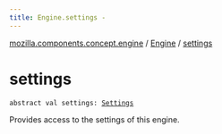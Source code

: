 ```yaml
---
title: Engine.settings - 
---
```


[mozilla.components.concept.engine](../index.html) / [Engine](index.html) / [settings](./settings.html)

# settings

`abstract val settings: `[`Settings`](../-settings/index.html)

Provides access to the settings of this engine.

